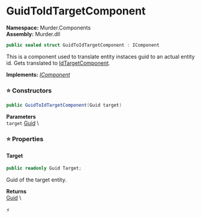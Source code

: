 # GuidToIdTargetComponent

**Namespace:** Murder.Components \
**Assembly:** Murder.dll

```csharp
public sealed struct GuidToIdTargetComponent : IComponent
```

This is a component used to translate entity instaces guid to an actual entity id.
            Gets translated to [IdTargetComponent](../../Murder/Components/IdTargetComponent.html).

**Implements:** _[IComponent](../../Bang/Components/IComponent.html)_

### ⭐ Constructors
```csharp
public GuidToIdTargetComponent(Guid target)
```

**Parameters** \
`target` [Guid](https://learn.microsoft.com/en-us/dotnet/api/System.Guid?view=net-7.0) \

### ⭐ Properties
#### Target
```csharp
public readonly Guid Target;
```

Guid of the target entity.

**Returns** \
[Guid](https://learn.microsoft.com/en-us/dotnet/api/System.Guid?view=net-7.0) \


⚡